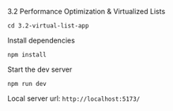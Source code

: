 3.2 Performance Optimization & Virtualized Lists

`cd 3.2-virtual-list-app`

Install dependencies

`npm install`

Start the dev server

`npm run dev`

Local server url: `http://localhost:5173/`
